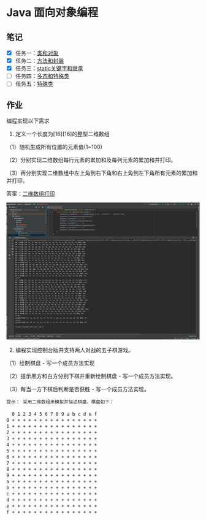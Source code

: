 # Java 面向对象编程

## 笔记

- [x] 任务一：[类和对象](./note/note-01.md)
- [x] 任务二：[方法和封装](./note/note-02.md)
- [x] 任务三：[static关键字和继承](./note/note-03.md)
- [ ] 任务四：[多态和特殊类](./note/note-04.md)
- [ ] 任务五：[特殊类](./note/note-05.md)

## 作业
编程实现以下需求

1. 定义一个长度为\[16\]\[16\]的整型二维数组

（1）随机生成所有位置的元素值(1\~100)

（2）分别实现二维数组每行元素的累加和及每列元素的累加和并打印。

（3）再分别实现二维数组中左上角到右下角和右上角到左下角所有元素的累加和并打印。

答案：[二维数组打印](./code/DyadicArray.java)

![](./DyadicArrayTest-preview.png)

2. 编程实现控制台版并支持两人对战的五子棋游戏。 

（1）绘制棋盘 - 写一个成员方法实现 

（2）提示黑方和白方分别下棋并重新绘制棋盘 - 写一个成员方法实现。 

（3）每当一方下棋后判断是否获胜 - 写一个成员方法实现。 


```
提示： 采用二维数组来模拟并描述棋盘，棋盘如下： 

  0 1 2 3 4 5 6 7 8 9 a b c d e f
0 + + + + + + + + + + + + + + + +
1 + + + + + + + + + + + + + + + +
2 + + + + + + + + + + + + + + + +
3 + + + + + + + + + + + + + + + +
4 + + + + + + + + + + + + + + + +
5 + + + + + + + + + + + + + + + +
6 + + + + + + + + + + + + + + + +
7 + + + + + + + + + + + + + + + +
8 + + + + + + + + + + + + + + + +
9 + + + + + + + + + + + + + + + +
a + + + + + + + + + + + + + + + +
b + + + + + + + + + + + + + + + +
c + + + + + + + + + + + + + + + +
d + + + + + + + + + + + + + + + +
e + + + + + + + + + + + + + + + +
f + + + + + + + + + + + + + + + +
```










